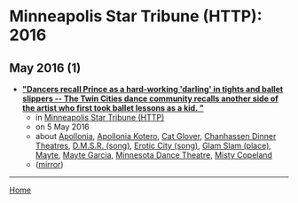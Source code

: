 # Minneapolis Star Tribune (HTTP): 2016

## May 2016 (1)

 - [**"Dancers recall Prince as a hard-working 'darling' in tights and ballet slippers -- The Twin Cities dance community recalls another side of the artist who first took ballet lessons as a kid. "**](http://www.startribune.com/dancers-recall-prince-as-a-hard-working-darling-in-tights-and-ballet-slippers/378179261/)
    - in [Minneapolis Star Tribune (HTTP)](../../../publications/k-o/minneapolis-star-tribune-http/index.md)
    - on 5 May 2016
    - about [Apollonia](../../../topics/apollonia/index.md), [Apollonia Kotero](../../../topics/apollonia-kotero/index.md), [Cat Glover](../../../topics/cat-glover/index.md), [Chanhassen Dinner Theatres](../../../topics/chanhassen-dinner-theatres/index.md), [D.M.S.R. (song)](../../../topics/song/d-m-s-r/index.md), [Erotic City (song)](../../../topics/song/erotic-city/index.md), [Glam Slam (place)](../../../topics/place/glam-slam/index.md), [Mayte](../../../topics/mayte/index.md), [Mayte Garcia](../../../topics/mayte-garcia/index.md), [Minnesota Dance Theatre](../../../topics/minnesota-dance-theatre/index.md), [Misty Copeland](../../../topics/misty-copeland/index.md)
    - ([mirror](https://web.archive.org/web/*/http://www.startribune.com/dancers-recall-prince-as-a-hard-working-darling-in-tights-and-ballet-slippers/378179261/))

----

[Home](../index.md)

